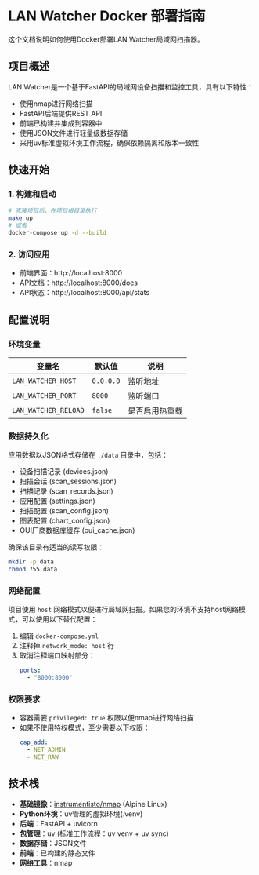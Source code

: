# LAN Watcher Docker 部署指南

这个文档说明如何使用Docker部署LAN Watcher局域网扫描器。

## 项目概述

LAN Watcher是一个基于FastAPI的局域网设备扫描和监控工具，具有以下特性：
- 使用nmap进行网络扫描
- FastAPI后端提供REST API
- 前端已构建并集成到容器中
- 使用JSON文件进行轻量级数据存储
- 采用uv标准虚拟环境工作流程，确保依赖隔离和版本一致性

## 快速开始

### 1. 构建和启动

```bash
# 克隆项目后，在项目根目录执行
make up
# 或者
docker-compose up -d --build
```

### 2. 访问应用

- 前端界面：http://localhost:8000
- API文档：http://localhost:8000/docs
- API状态：http://localhost:8000/api/stats

## 配置说明

### 环境变量

| 变量名 | 默认值 | 说明 |
|--------|--------|------|
| `LAN_WATCHER_HOST` | `0.0.0.0` | 监听地址 |
| `LAN_WATCHER_PORT` | `8000` | 监听端口 |
| `LAN_WATCHER_RELOAD` | `false` | 是否启用热重载 |

### 数据持久化

应用数据以JSON格式存储在 `./data` 目录中，包括：
- 设备扫描记录 (devices.json)
- 扫描会话 (scan_sessions.json)
- 扫描记录 (scan_records.json)
- 应用配置 (settings.json)
- 扫描配置 (scan_config.json)
- 图表配置 (chart_config.json)
- OUI厂商数据库缓存 (oui_cache.json)

确保该目录有适当的读写权限：
```bash
mkdir -p data
chmod 755 data
```

### 网络配置

项目使用 `host` 网络模式以便进行局域网扫描。如果您的环境不支持host网络模式，可以使用以下替代配置：

1. 编辑 `docker-compose.yml`
2. 注释掉 `network_mode: host` 行
3. 取消注释端口映射部分：
   ```yaml
   ports:
     - "8000:8000"
   ```

### 权限要求

- 容器需要 `privileged: true` 权限以便nmap进行网络扫描
- 如果不使用特权模式，至少需要以下权限：
  ```yaml
  cap_add:
    - NET_ADMIN
    - NET_RAW
  ```

## 技术栈

- **基础镜像**：[instrumentisto/nmap](https://hub.docker.com/r/instrumentisto/nmap) (Alpine Linux)
- **Python环境**：uv管理的虚拟环境(.venv)
- **后端**：FastAPI + uvicorn  
- **包管理**：uv (标准工作流程：uv venv + uv sync)
- **数据存储**：JSON文件
- **前端**：已构建的静态文件
- **网络工具**：nmap 